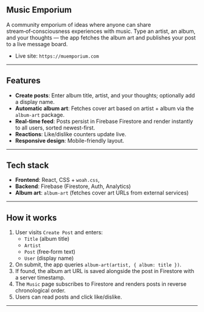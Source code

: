 ## Music Emporium

A community emporium of ideas where anyone can share stream‑of‑consciousness experiences with music. Type an artist, an album, and your thoughts — the app fetches the album art and publishes your post to a live message board.

- Live site: `https://muemporium.com`

---

## Features
- **Create posts**: Enter album title, artist, and your thoughts; optionally add a display name.
- **Automatic album art**: Fetches cover art based on artist + album via the `album-art` package.
- **Real-time feed**: Posts persist in Firebase Firestore and render instantly to all users, sorted newest-first.
- **Reactions**: Like/dislike counters update live.
- **Responsive design**: Mobile-friendly layout.

---

## Tech stack
- **Frontend**: React, CSS + `woah.css`,
- **Backend**: Firebase (Firestore, Auth, Analytics)
- **Album art**: `album-art` (fetches cover art URLs from external services)

---

## How it works
1. User visits `Create Post` and enters:
   - `Title` (album title)
   - `Artist`
   - `Post` (free‑form text)
   - `User` (display name)
2. On submit, the app queries `album-art(artist, { album: title })`.
3. If found, the album art URL is saved alongside the post in Firestore with a server timestamp.
4. The `Music` page subscribes to Firestore and renders posts in reverse chronological order.
5. Users can read posts and click like/dislike.

---
